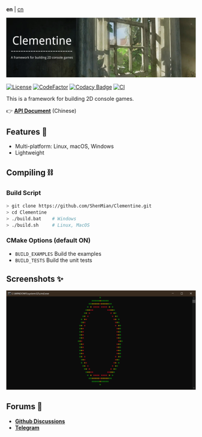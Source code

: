 **en** | [cn]

![Banner](docs/picture/banner.png)  

[![License](https://img.shields.io/github/license/ShenMian/Clementine)](https://github.com/ShenMian/Clementine/blob/master/LICENSE)
[![CodeFactor](https://www.codefactor.io/repository/github/shenmian/clementine/badge)](https://www.codefactor.io/repository/github/shenmian/clementine)
[![Codacy Badge](https://api.codacy.com/project/badge/Grade/c09e10a19377466b99cc74d4f43ac214)](https://app.codacy.com/gh/ShenMian/Clementine?utm_source=github.com&utm_medium=referral&utm_content=ShenMian/Clementine&utm_campaign=Badge_Grade_Settings)
[![CI](https://github.com/ShenMian/Clementine/actions/workflows/ci.yml/badge.svg)](https://github.com/ShenMian/Clementine/actions/workflows/ci.yml)

This is a framework for building 2D console games.  

👉 [**API Document**](https://shenmian.github.io/Clementine) (Chinese)  

## Features 🎄
- Multi-platform: Linux, macOS, Windows
- Lightweight

## Compiling ⛓

### Build Script
``` bash
> git clone https://github.com/ShenMian/Clementine.git
> cd Clementine
> ./build.bat    # Windows
> ./build.sh     # Linux, MacOS
```

### CMake Options (default ON)
- `BUILD_EXAMPLES` Build the examples
- `BUILD_TESTS`    Build the unit tests

## Screenshots ✨
![](docs/picture/picture_0.png)  

## Forums 📢
- [**Github Discussions**](https://github.com/ShenMian/Clementine/discussions)
- [**Telegram**](https://t.me/shenmian)

[cn]: README-cn.md
